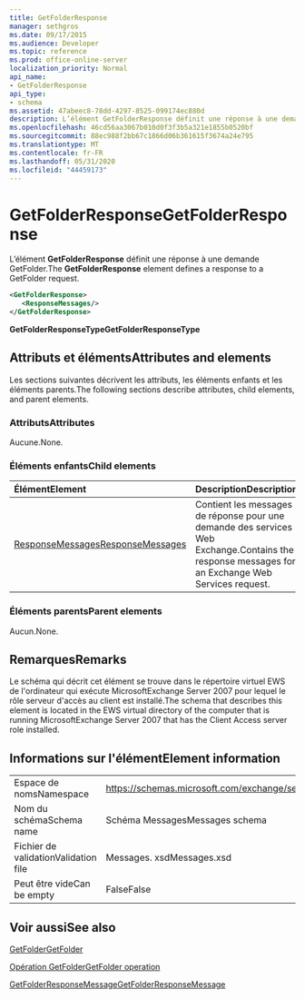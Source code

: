 ```yaml
---
title: GetFolderResponse
manager: sethgros
ms.date: 09/17/2015
ms.audience: Developer
ms.topic: reference
ms.prod: office-online-server
localization_priority: Normal
api_name:
- GetFolderResponse
api_type:
- schema
ms.assetid: 47abeec8-78dd-4297-8525-099174ec880d
description: L’élément GetFolderResponse définit une réponse à une demande GetFolder.
ms.openlocfilehash: 46cd56aa3067b010d0f3f3b5a321e1855b0520bf
ms.sourcegitcommit: 88ec988f2bb67c1866d06b361615f3674a24e795
ms.translationtype: MT
ms.contentlocale: fr-FR
ms.lasthandoff: 05/31/2020
ms.locfileid: "44459173"
---
```

# <a name="getfolderresponse"></a><span data-ttu-id="183ce-103">GetFolderResponse</span><span class="sxs-lookup"><span data-stu-id="183ce-103">GetFolderResponse</span></span>

<span data-ttu-id="183ce-104">L’élément **GetFolderResponse** définit une réponse à une demande GetFolder.</span><span class="sxs-lookup"><span data-stu-id="183ce-104">The **GetFolderResponse** element defines a response to a GetFolder request.</span></span> 
  
```xml
<GetFolderResponse>
   <ResponseMessages/>
</GetFolderResponse>
```

 <span data-ttu-id="183ce-105">**GetFolderResponseType**</span><span class="sxs-lookup"><span data-stu-id="183ce-105">**GetFolderResponseType**</span></span>
## <a name="attributes-and-elements"></a><span data-ttu-id="183ce-106">Attributs et éléments</span><span class="sxs-lookup"><span data-stu-id="183ce-106">Attributes and elements</span></span>

<span data-ttu-id="183ce-107">Les sections suivantes décrivent les attributs, les éléments enfants et les éléments parents.</span><span class="sxs-lookup"><span data-stu-id="183ce-107">The following sections describe attributes, child elements, and parent elements.</span></span>
  
### <a name="attributes"></a><span data-ttu-id="183ce-108">Attributs</span><span class="sxs-lookup"><span data-stu-id="183ce-108">Attributes</span></span>

<span data-ttu-id="183ce-109">Aucune.</span><span class="sxs-lookup"><span data-stu-id="183ce-109">None.</span></span>
  
### <a name="child-elements"></a><span data-ttu-id="183ce-110">Éléments enfants</span><span class="sxs-lookup"><span data-stu-id="183ce-110">Child elements</span></span>

|<span data-ttu-id="183ce-111">**Élément**</span><span class="sxs-lookup"><span data-stu-id="183ce-111">**Element**</span></span>|<span data-ttu-id="183ce-112">**Description**</span><span class="sxs-lookup"><span data-stu-id="183ce-112">**Description**</span></span>|
|:-----|:-----|
|[<span data-ttu-id="183ce-113">ResponseMessages</span><span class="sxs-lookup"><span data-stu-id="183ce-113">ResponseMessages</span></span>](responsemessages.md) <br/> |<span data-ttu-id="183ce-114">Contient les messages de réponse pour une demande des services Web Exchange.</span><span class="sxs-lookup"><span data-stu-id="183ce-114">Contains the response messages for an Exchange Web Services request.</span></span>  <br/> |
   
### <a name="parent-elements"></a><span data-ttu-id="183ce-115">Éléments parents</span><span class="sxs-lookup"><span data-stu-id="183ce-115">Parent elements</span></span>

<span data-ttu-id="183ce-116">Aucun.</span><span class="sxs-lookup"><span data-stu-id="183ce-116">None.</span></span>
  
## <a name="remarks"></a><span data-ttu-id="183ce-117">Remarques</span><span class="sxs-lookup"><span data-stu-id="183ce-117">Remarks</span></span>

<span data-ttu-id="183ce-118">Le schéma qui décrit cet élément se trouve dans le répertoire virtuel EWS de l'ordinateur qui exécute MicrosoftExchange Server 2007 pour lequel le rôle serveur d'accès au client est installé.</span><span class="sxs-lookup"><span data-stu-id="183ce-118">The schema that describes this element is located in the EWS virtual directory of the computer that is running MicrosoftExchange Server 2007 that has the Client Access server role installed.</span></span>
  
## <a name="element-information"></a><span data-ttu-id="183ce-119">Informations sur l'élément</span><span class="sxs-lookup"><span data-stu-id="183ce-119">Element information</span></span>

|||
|:-----|:-----|
|<span data-ttu-id="183ce-120">Espace de noms</span><span class="sxs-lookup"><span data-stu-id="183ce-120">Namespace</span></span>  <br/> |https://schemas.microsoft.com/exchange/services/2006/messages  <br/> |
|<span data-ttu-id="183ce-121">Nom du schéma</span><span class="sxs-lookup"><span data-stu-id="183ce-121">Schema name</span></span>  <br/> |<span data-ttu-id="183ce-122">Schéma Messages</span><span class="sxs-lookup"><span data-stu-id="183ce-122">Messages schema</span></span>  <br/> |
|<span data-ttu-id="183ce-123">Fichier de validation</span><span class="sxs-lookup"><span data-stu-id="183ce-123">Validation file</span></span>  <br/> |<span data-ttu-id="183ce-124">Messages. xsd</span><span class="sxs-lookup"><span data-stu-id="183ce-124">Messages.xsd</span></span>  <br/> |
|<span data-ttu-id="183ce-125">Peut être vide</span><span class="sxs-lookup"><span data-stu-id="183ce-125">Can be empty</span></span>  <br/> |<span data-ttu-id="183ce-126">False</span><span class="sxs-lookup"><span data-stu-id="183ce-126">False</span></span>  <br/> |
   
## <a name="see-also"></a><span data-ttu-id="183ce-127">Voir aussi</span><span class="sxs-lookup"><span data-stu-id="183ce-127">See also</span></span>



[<span data-ttu-id="183ce-128">GetFolder</span><span class="sxs-lookup"><span data-stu-id="183ce-128">GetFolder</span></span>](getfolder.md)
  
[<span data-ttu-id="183ce-129">Opération GetFolder</span><span class="sxs-lookup"><span data-stu-id="183ce-129">GetFolder operation</span></span>](getfolder-operation.md)
  
[<span data-ttu-id="183ce-130">GetFolderResponseMessage</span><span class="sxs-lookup"><span data-stu-id="183ce-130">GetFolderResponseMessage</span></span>](getfolderresponsemessage.md)

